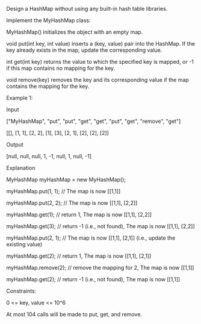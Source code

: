 Design a HashMap without using any built-in hash table libraries.

Implement the MyHashMap class:

MyHashMap() initializes the object with an empty map.

void put(int key, int value) inserts a (key, value) pair into the HashMap. If the key already exists in the map, update the corresponding value.

int get(int key) returns the value to which the specified key is mapped, or -1 if this map contains no mapping for the key.

void remove(key) removes the key and its corresponding value if the map contains the mapping for the key.
 

Example 1:

Input

["MyHashMap", "put", "put", "get", "get", "put", "get", "remove", "get"]

[[], [1, 1], [2, 2], [1], [3], [2, 1], [2], [2], [2]]

Output

[null, null, null, 1, -1, null, 1, null, -1]

Explanation

MyHashMap myHashMap = new MyHashMap();

myHashMap.put(1, 1); // The map is now [[1,1]]

myHashMap.put(2, 2); // The map is now [[1,1], [2,2]]

myHashMap.get(1);    // return 1, The map is now [[1,1], [2,2]]

myHashMap.get(3);    // return -1 (i.e., not found), The map is now [[1,1], [2,2]]

myHashMap.put(2, 1); // The map is now [[1,1], [2,1]] (i.e., update the existing value)

myHashMap.get(2);    // return 1, The map is now [[1,1], [2,1]]

myHashMap.remove(2); // remove the mapping for 2, The map is now [[1,1]]

myHashMap.get(2);    // return -1 (i.e., not found), The map is now [[1,1]]

 

Constraints:

0 <= key, value <= 10^6

At most 104 calls will be made to put, get, and remove.

